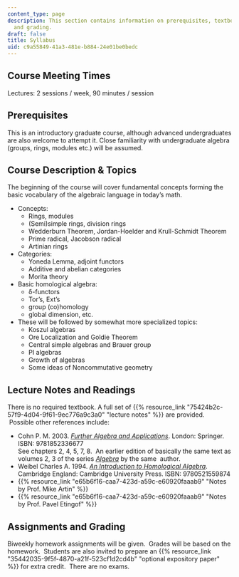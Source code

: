 ```yaml
---
content_type: page
description: This section contains information on prerequisites, textbooks, assignments,
  and grading.
draft: false
title: Syllabus
uid: c9a55849-41a3-481e-b884-24e01be0bedc
---
```

## Course Meeting Times

Lectures: 2 sessions / week, 90 minutes / session

## Prerequisites

This is an introductory graduate course, although advanced undergraduates are also welcome to attempt it. Close familiarity with undergraduate algebra (groups, rings, modules etc.) will be assumed. 

## Course Description & Topics

The beginning of the course will cover fundamental concepts forming the basic vocabulary of the algebraic language in today’s math. 

- Concepts:
    - Rings, modules
    - (Semi)simple rings, division rings
    - Wedderburn Theorem, Jordan-Hoelder and Krull-Schmidt Theorem
    - Prime radical, Jacobson radical
    - Artinian rings
- Categories:
    - Yoneda Lemma, adjoint functors
    - Additive and abelian categories
    - Morita theory
- Basic homological algebra: 
    - δ-functors
    - Tor’s, Ext’s
    - group (co)homology
    - global dimension, etc.
- These will be followed by somewhat more specialized topics:
    - Koszul algebras
    - Ore Localization and Goldie Theorem
    - Central simple algebras and Brauer group
    - PI algebras
    - Growth of algebras
    - Some ideas of Noncommutative geometry

## Lecture Notes and Readings

There is no required textbook. A full set of {{% resource_link "75424b2c-57f9-4d04-9f61-9ec776a9c3a0" "lecture notes" %}} are provided.  Possible other references include:

- Cohn P. M. 2003. [*Further Algebra and Applications*](https://www.worldcat.org/title/50143978). London: Springer. ISBN: 9781852336677         
    See chapters 2, 4, 5, 7, 8.  An earlier edition of basically the same text as volumes 2, 3 of the series [*Algebra*](https://www.worldcat.org/title/8031629) by the same  author.
- Weibel Charles A. 1994. [*An Introduction to Homological Algebra*](https://www.worldcat.org/title/27935084). Cambridge England: Cambridge University Press. ISBN: 9780521559874
- {{% resource_link "e65b6f16-caa7-423d-a59c-e60920faaab9" "Notes by Prof. Mike Artin" %}} 
- {{% resource_link "e65b6f16-caa7-423d-a59c-e60920faaab9" "Notes by Prof. Pavel Etingof" %}} 

## Assignments and Grading

Biweekly homework assignments will be given.  Grades will be based on the homework.  Students are also invited to prepare an {{% resource_link "35442035-9f5f-4870-a21f-523cf1d2cd4b" "optional expository paper" %}} for extra credit.  There are no exams.